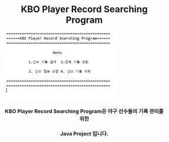 <h1 align="center">KBO Player Record Searching Program</h1>

<img src="image/recSearch.png"/>

<h3 align="center">KBO Player Record Searching Program은 야구 선수들의 기록 관리를 위한</h3> 

<h3 align="center">Java Project 입니다.</h3>
